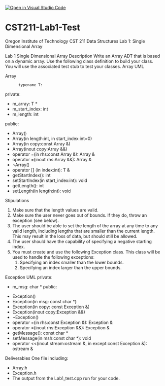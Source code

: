 [![Open in Visual Studio Code](https://classroom.github.com/assets/open-in-vscode-f059dc9a6f8d3a56e377f745f24479a46679e63a5d9fe6f495e02850cd0d8118.svg)](https://classroom.github.com/online_ide?assignment_repo_id=6643411&assignment_repo_type=AssignmentRepo)
# CST211-Lab1-Test
Oregon Institute of Technology
CST 211 Data Structures
Lab 1: Single Dimensional Array


Lab 1
Single Dimensional Array
Description
Write an Array ADT that is based on a dynamic array. Use the following class definition to build your class. You will use the associated test stub to test your classes.
Array UML

Array

          typename T:
          
private:

- m_array: T *
- m_start_index: int
- m_length: int


public:

+ Array()
+ Array(in length:int, in start_index:int=0)
+ Array(in copy:const Array<T> &)
+ Array(inout copy:Array<T> &&)
+ operator =(in rhs:const Array<T> &): Array &
+ operator =(inout rhs:Array<T> &&): Array &
+ ~Array()
+ operator [] (in index:int): T &
+ getStartIndex(): int
+ setStartIndex(in start_index:int): void
+ getLength(): int
+ setLength(in length:int): void


Stipulations
1. Make sure that the length values are valid.
2. Make sure the user never goes out of bounds. If they do, throw an exception (see below).
3. The user should be able to set the length of the array at any time to any valid length, including lengths that are smaller than the current length. This may result in the loss of data, but should still be allowed.
4. The user should have the capability of specifying a negative starting index.
5. You must create and use the following Exception class. This class will be used to handle the following exceptions:
   1. Specifying an index smaller than the lower bounds.
   2. Specifying an index larger than the upper bounds.


Exception UML
private:
- m_msg: char *
public:
+ Exception()
+ Exception(in msg: const char *)
+ Exception(in copy: const Exception &)
+ Exception(inout copy:Exception &&)
+ ~Exception()
+ operator =(in rhs:const Exception &): Exception &
+ operator =(inout rhs:Exception &&): Exception &
+ getMessage(): const char *
+ setMessage(in msh:const char *): void
+ operator <<(inout stream:ostream &, in except:const Exception &): ostream &

Deliverables
One file including:
* Array.h
* Exception.h
* The output from the Lab1_test.cpp run for your code.
